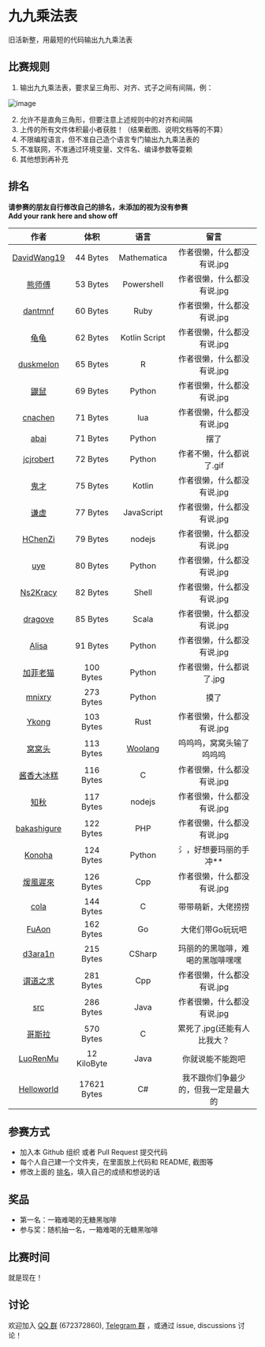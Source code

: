 # 九九乘法表

旧活新整，用最短的代码输出九九乘法表

## 比赛规则

1. 输出九九乘法表，要求呈三角形、对齐、式子之间有间隔，例：

  ![image](https://user-images.githubusercontent.com/18511905/228529653-f2031cc6-61dd-4be7-8a86-f06980b84031.png)

2. 允许不是直角三角形，但要注意上述规则中的对齐和间隔
3. 上传的所有文件体积最小者获胜！（结果截图、说明文档等的不算）
4. 不限编程语言，但不准自己造个语言专门输出九九乘法表的
5. 不准联网，不准通过环境变量、文件名、编译参数等耍赖
6. 其他想到再补充

## 排名

**请参赛的朋友自行修改自己的排名，未添加的视为没有参赛**  
**Add your rank here and show off**

|                             作者                             |   体积    |       语言        |                             留言                                            |
| :----------------------------------------------------------: | :-------: | :--------------: | :------------------------------------------------------------------------: |
| [DavidWang19](DavidWang19)                                   |  44 Bytes | Mathematica      | 作者很懒，什么都没有说.jpg |
| [熊师傅](otakuma)                                             | 53 Bytes  | Powershell       | 作者很懒，什么都没有说.jpg |
| [dantmnf](dantmnf)                                            | 60 Bytes  | Ruby            | 作者很懒，什么都没有说.jpg |
| [龟龟](guigui)                                                |  62 Bytes | Kotlin Script    | 作者很懒，什么都没有说.jpg |
| [duskmelon](duskmelon)                                        | 65 Bytes  | R               | 作者很懒，什么都没有说.jpg |
| [鼹鼠](鼹鼠)                                                   |  69 Bytes  | Python        | 作者很懒，什么都没有说.jpg |
| [cnachen](cnachen)                                            |  71 Bytes | lua             | 作者很懒，什么都没有说.jpg |
| [abai](abai)                                                  | 71 Bytes  | Python          | 摆了 |
| [jcjrobert](jcjrobert)                                        | 72 Bytes  | Python          | 作者不懒，什么都说了.gif |
| [鬼才](鬼才)                                                   |  75 Bytes | Kotlin          | 作者很懒，什么都没有说.jpg  |
| [谦虚](谦虚)                                          |  77 Bytes  | JavaScript          | 作者很懒，什么都没有说.jpg |
| [HChenZi](HChenZi)                                            |  79 Bytes  | nodejs         | 作者很懒，什么都没有说.jpg |
| [uye](uye)                                                    |  80 Bytes  | Python         | 作者很懒，什么都没有说.jpg |
| [Ns2Kracy](Ns2Kracy)                                          |  82 Bytes  | Shell          | 作者很懒，什么都没有说.jpg |
| [dragove](dragove)                                            | 85 Bytes   | Scala          | 作者很懒，什么都没有说.jpg |
| [Alisa](Alisa)                                                |  91 Bytes  | Python         | 作者很懒，什么都没有说.jpg |
| [加菲老猫](GarfieldTheOldCat)                                  |  100 Bytes  | Python        | 作者很懒，什么都说了.jpg |
| [mnixry](mnixry)                                                   |  273 Bytes  | Python        | 摸了 |
| [Ykong](Ykong)                                                |  103 Bytes  | Rust           | 作者很懒，什么都没有说.jpg |
| [窝窝头](mr_cino)                                             |  113 Bytes  | [Woolang](https://github.com/cinogama/woolang) | 呜呜呜，窝窝头输了呜呜呜 |
| [酱香大冰糕](DbgDebug)                                         |  116 Bytes  | C               | 作者很懒，什么都没有说.jpg |
| [知秋](FAll)                                                  |  117 Bytes  | nodejs          | 作者很懒，什么都没有说.jpg |
| [bakashigure](bakashigure)                                    | 122 Bytes   | PHP             | 作者很懒，什么都没有说.jpg |
| [Konoha](Konoha)                                              | 124 Bytes | Python            | 氵，好想要玛丽的手冲** |
| [煖風遲來](煖風遲來)                                           |  126 Bytes  | Cpp             | 作者很懒，什么都没有说.jpg |
| [cola](cola)                                                 |  144 Bytes  | C                | 带带萌新，大佬捞捞 |
| [FuAon](FuAon)                                                 |  162 Bytes  | Go                | 大佬们带Go玩玩吧 |
| [d3ara1n](d3ara1n)                                           |  215 Bytes  | CSharp           | 玛丽的的黑咖啡，难喝的黑咖啡嘿嘿 |
| [谓道之求](谓道之求)                                           |  281 Bytes  | Cpp             | 作者很懒，什么都没有说.jpg |
| [src](src)                                           |  286 Bytes  | Java             | 作者很懒，什么都没有说.jpg |
| [哥斯拉](哥斯拉)                                              |  570 Bytes  | C                | 累死了.jpg(还能有人比我大？ 
| [LuoRenMu](Luorenmu)                                         |  12 KiloByte | Java           | 你就说能不能跑吧 |
| [Helloworld](Helloworld)                                     | 17621 Bytes | C#               | 我不跟你们争最少的，但我一定是最大的 |

## 参赛方式

- 加入本 Github 组织 或者 Pull Request 提交代码
- 每个人自己建一个文件夹，在里面放上代码和 README, 截图等
- 修改上面的 [排名](#排名)，填入自己的成绩和想说的话

## 奖品

- 第一名：一箱难喝的无糖黑咖啡
- 参与奖：随机抽一名，一箱难喝的无糖黑咖啡

## 比赛时间

就是现在！

## 讨论

欢迎加入 [QQ 群](https://jq.qq.com/?_wv=1027&k=8aBWumWU) (672372860), [Telegram 群](https://t.me/+NjDljiDRrpI4NTU1) ，或通过 issue, discussions 讨论！

